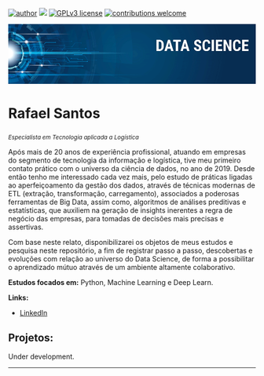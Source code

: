 [![author](https://img.shields.io/badge/author-rss--design-red)](https://https://www.linkedin.com/in/rssdesign) 
[![](https://img.shields.io/badge/python-3.7+-blue.svg)](https://www.python.org/downloads/release/python-365/) 
[![GPLv3 license](https://img.shields.io/badge/License-GPLv3-blue.svg)](http://perso.crans.org/besson/LICENSE.html) 
[![contributions welcome](https://img.shields.io/badge/contributions-welcome-brightgreen.svg?style=flat)](https://github.com/rss-design/data_science/issues)

<p align="center">
  <img src="banner.png" >
</p>

# Rafael Santos
<sub>*Especialista em Tecnologia aplicada a Logística*</sub>

Após mais de 20 anos de experiência profissional, atuando em empresas do segmento de tecnologia da informação e logística, tive meu primeiro contato prático com o universo da ciência de dados, no ano de 2019. Desde então tenho me interessado cada vez mais, pelo estudo de práticas ligadas ao aperfeiçoamento da gestão dos dados, através de técnicas modernas de ETL (extração, transformação, carregamento), associados a poderosas ferramentas de Big Data, assim como, algoritmos de análises preditivas e estatísticas, que auxiliem na geração de insights inerentes a regra de negócio das empresas, para tomadas de decisões mais precisas e assertivas.

Com base neste relato, disponibilizarei os objetos de meus estudos e pesquisa neste repositório, a fim de registrar passo a passo, descobertas e evoluções com relação ao universo do Data Science, de forma a possibilitar o aprendizado mútuo através de um ambiente altamente colaborativo.


**Estudos focados em:** Python, Machine Learning e Deep Learn.

**Links:**
* [LinkedIn](https://https://www.linkedin.com/in/rssdesign)



## Projetos:
Under development.



---




